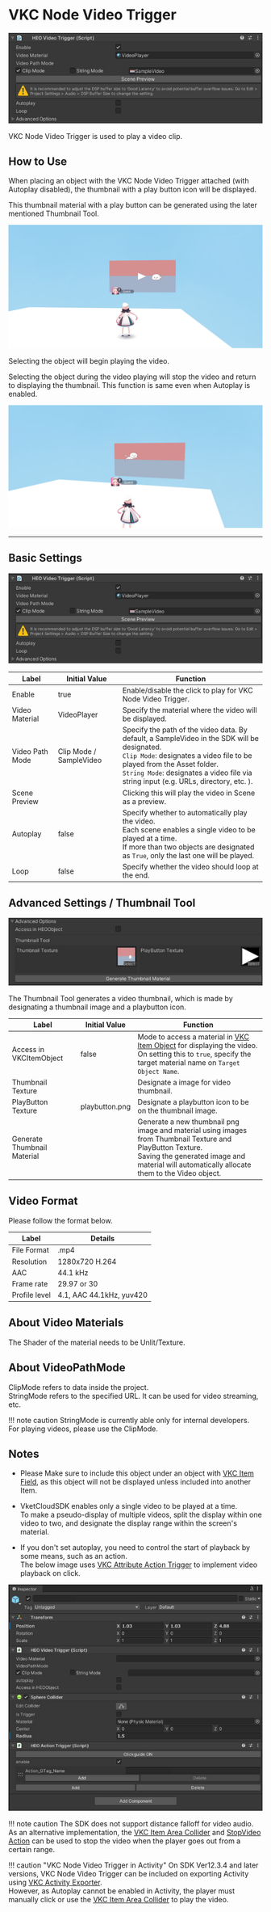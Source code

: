 # VKC Node Video Trigger

![HEOVideoTrigger_1](img/HEOVideoTrigger_1.jpg)

VKC Node Video Trigger is used to play a video clip.

## How to Use

When placing an object with the VKC Node Video Trigger attached (with Autoplay disabled), the thumbnail with a play button icon will be displayed.

This thumbnail material with a play button can be generated using the later mentioned Thumbnail Tool.

![HEOVideoTrigger_4](img/HEOVideoTrigger_4.jpg)

Selecting the object will begin playing the video.

Selecting the object during the video playing will stop the video and return to displaying the thumbnail. This function is same even when Autoplay is enabled.

![HEOVideoTrigger_5](img/HEOVideoTrigger_5.jpg)

---

## Basic Settings

![HEOVideoTrigger_1](img/HEOVideoTrigger_1.jpg)

| Label | Initial Value | Function |
| ---- | ---- | ---- |
| Enable | true | Enable/disable the click to play for VKC Node Video Trigger. |
| Video Material | VideoPlayer | Specify the material where the video will be displayed. |
| Video Path Mode | Clip Mode / SampleVideo | Specify the path of the video data. By default, a SampleVideo in the SDK will be designated. <br> `Clip Mode`: designates a video file to be played from the Asset folder. <br> `String Mode`: designates a video file via string input (e.g. URLs, directory, etc. ). |
| Scene Preview | | Clicking this will play the video in Scene as a preview. |
| Autoplay | false |Specify whether to automatically play the video.<br>Each scene enables a single video to be played at a time. <br> If more than two objects are designated as `True`, only the last one will be played.  |
| Loop | false | Specify whether the video should loop at the end. |

## Advanced Settings / Thumbnail Tool

![HEOVideoTrigger_2](img/HEOVideoTrigger_2.jpg)

The Thumbnail Tool generates a video thumbnail, which is made by designating a thumbnail image and a playbutton icon.

| Label | Initial Value | Function |
| ---- | ---- | ---- |
| Access in VKCItemObject | false | Mode to access a material in [VKC Item Object](VKCItemObject.md) for displaying the video. <br> On setting this to `true`, specify the target material name on `Target Object Name`.|
| Thumbnail Texture | | Designate a image for video thumbnail. |
| PlayButton Texture | playbutton.png | Designate a playbutton icon to be on the thumbnail image.  |
| Generate Thumbnail Material | | Generate a new thumbnail png image and material using images from Thumbnail Texture and PlayButton Texture. <br>Saving the generated image and material will automatically allocate them to the Video object. |

## Video Format

Please follow the format below.

| Label | Details |
| ---- | ---- |
| File Format | .mp4 |
| Resolution | 1280x720 H.264 |
| AAC | 44.1 kHz |
| Frame rate | 29.97 or 30 |
| Profile level | 4.1, AAC 44.1kHz, yuv420 |

## About Video Materials

The Shader of the material needs to be Unlit/Texture.

## About VideoPathMode

ClipMode refers to data inside the project.<br>
StringMode refers to the specified URL. It can be used for video streaming, etc.

!!! note caution
    StringMode is currently able only for internal developers.<br>
    For playing videos, please use the ClipMode.

## Notes

- Please Make sure to include this object under an object with [VKC Item Field](VKCItemField.md), as this object will not be displayed unless included into another Item. </br>

- VketCloudSDK enables only a single video to be played at a time.<br>To make a pseudo-display of multiple videos, split the display within one video to two, and designate the display range within the screen's material.

- If you don't set autoplay, you need to control the start of playback by some means, such as an action.<br>The below image uses [VKC Attribute Action Trigger](VKCAttributeActionTrigger.md) to implement video playback on click.

![HEOVideoTrigger_3](img/HEOVideoTrigger_3.jpg)

!!! note caution
    The SDK does not support distance falloff for video audio.<br>
    As an alternative implementation, the [VKC Item Area Collider](../VKCComponents/VKCItemAreaCollider.md) and [StopVideo Action](../Actions/Others/StopVideo.md) can be used to stop the video when the player goes out from a certain range.

!!! caution "VKC Node Video Trigger in Activity"
    On SDK Ver12.3.4 and later versions, VKC Node Video Trigger can be included on exporting Activity using [VKC Activity Exporter](../SDKTools/VKCActivityExporter.md).<br>
    However, as Autoplay cannot be enabled in Activity, the player must manually click or use the [VKC Item Area Collider](../VKCComponents/VKCItemAreaCollider.md) to play the video.

